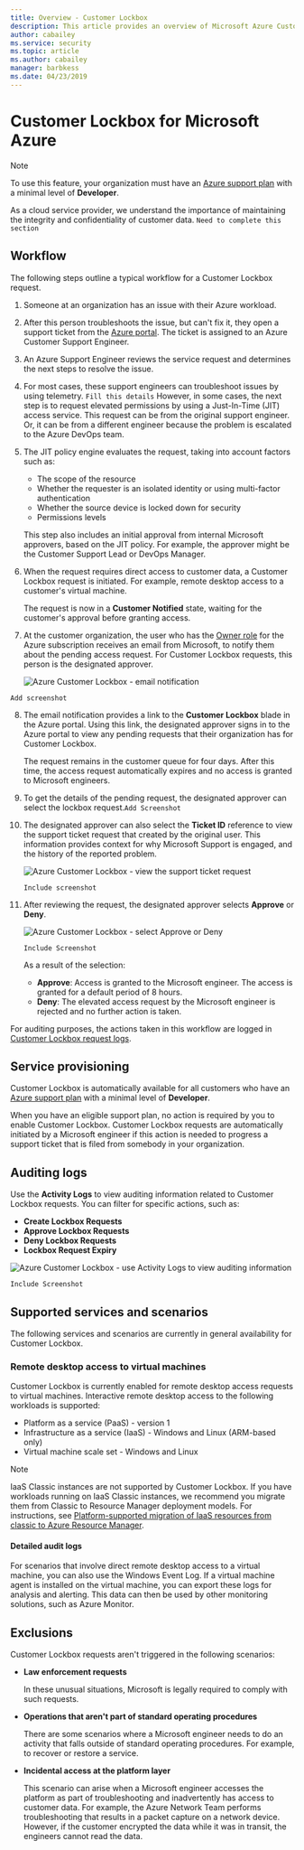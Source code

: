 ```yaml
---
title: Overview - Customer Lockbox
description: This article provides an overview of Microsoft Azure Customer Lockbox.
author: cabailey
ms.service: security
ms.topic: article
ms.author: cabailey
manager: barbkess
ms.date: 04/23/2019
---
```


# Customer Lockbox for Microsoft Azure

> [!NOTE]
> To use this feature, your organization must have an [Azure support plan](https://azure.microsoft.com/support/plans/) with a minimal level of **Developer**.

As a cloud service provider, we understand the importance of maintaining the integrity and confidentiality of customer data. `Need to complete this section`


## Workflow

The following steps outline a typical workflow for a Customer Lockbox request.

1. Someone at an organization has an issue with their Azure workload.

2. After this person troubleshoots the issue, but can't fix it, they open a support ticket from the [Azure portal](https://ms.portal.azure.com/signin/index/?feature.settingsportalinstance=mpac). The ticket is assigned to an Azure Customer Support Engineer.

3. An Azure Support Engineer reviews the service request and determines the next steps to resolve the issue.

4. For most cases, these support engineers can troubleshoot issues by using telemetry. `Fill this details` However, in some cases, the next step is to request elevated permissions by using a Just-In-Time (JIT) access service. This request can be from the original support engineer. Or, it can be from a different engineer because the problem is escalated to the Azure DevOps team.

5. The JIT policy engine evaluates the request, taking into account factors such as:
    - The scope of the resource
    - Whether the requester is an isolated identity or using multi-factor authentication
    - Whether the source device is locked down for security
    - Permissions levels
    
    This step also includes an initial approval from internal Microsoft approvers, based on the JIT policy. For example, the approver might be the Customer Support Lead or DevOps Manager.

6. When the request requires direct access to customer data, a Customer Lockbox request is initiated. For example, remote desktop access to a customer's virtual machine.
    
    The request is now in a **Customer Notified** state, waiting for the customer's approval before granting access.

7. At the customer organization, the user who has the [Owner role](../role-based-access-control/rbac-and-directory-admin-roles#azure-rbac-roles) for the Azure subscription receives an email from Microsoft, to notify them about the pending access request. For Customer Lockbox requests, this person is the designated approver.
    
    ![Azure Customer Lockbox - email notification](./media/azure-customer-lockbox/xxx.png)
    
`Add screenshot`

8. The email notification provides a link to the **Customer Lockbox** blade in the Azure portal. Using this link, the designated approver signs in to the Azure portal to view any pending requests that their organization has for Customer Lockbox.
    
   The request remains in the customer queue for four days. After this time, the access request automatically expires and no access is granted to Microsoft engineers.

9. To get the details of the pending request, the designated approver can select the lockbox request.`Add Screenshot`

10. The designated approver can also select the **Ticket ID** reference to view the support ticket request that created by the original user. This information provides context for why Microsoft Support is engaged, and the history of the reported problem.
    
    ![Azure Customer Lockbox - view the support ticket request](./media/azure-customer-lockbox/xxx.png)
    
    `Include screenshot`

11. After reviewing the request, the designated approver selects **Approve** or **Deny**.
    
    ![Azure Customer Lockbox - select Approve or Deny](./media/azure-customer-lockbox/xxx.png)
    
    `Include Screenshot`
    
    As a result of the selection:
    - **Approve**:  Access is granted to the Microsoft engineer. The access is granted for a default period of 8 hours.
    - **Deny**: The elevated access request by the Microsoft engineer is rejected and no further action is taken.

For auditing purposes, the actions taken in this workflow are logged in [Customer Lockbox request logs](#auditing-logs).

## Service provisioning

Customer Lockbox is automatically available for all customers who have an [Azure support plan](https://azure.microsoft.com/support/plans/) with a minimal level of **Developer**. 

When you have an eligible support plan, no action is required by you to enable Customer Lockbox. Customer Lockbox requests are automatically initiated by a Microsoft engineer if this action is needed to progress a support ticket that is filed from somebody in your organization.

## Auditing logs

Use the **Activity Logs** to view auditing information related to Customer Lockbox requests. You can filter for specific actions, such as:
- **Create Lockbox Requests**
- **Approve Lockbox Requests**
- **Deny Lockbox Requests**
- **Lockbox Request Expiry**
    
![Azure Customer Lockbox - use Activity Logs to view auditing information](./media/azure-customer-lockbox/xxx.png)
    
`Include Screenshot`

## Supported services and scenarios

The following services and scenarios are currently in general availability for Customer Lockbox.

### Remote desktop access to virtual machines

Customer Lockbox is currently enabled for remote desktop access requests to virtual machines. Interactive remote desktop access to the following workloads is supported:
- Platform as a service (PaaS) - version 1
- Infrastructure as a service (IaaS) - Windows and Linux (ARM-based only)
- Virtual machine scale set - Windows and Linux

> [!NOTE]
> IaaS Classic instances are not supported by Customer Lockbox. If you have workloads running on IaaS Classic instances, we recommend you migrate them from Classic to Resource Manager deployment models. For instructions, see [Platform-supported migration of IaaS resources from classic to Azure Resource Manager](../azure/virtual-machines/windows/migration-classic-resource-manager-overview).

#### Detailed audit logs 

For scenarios that involve direct remote desktop access to a virtual machine, you can also use the Windows Event Log. If a virtual machine agent is installed on the virtual machine, you can export these logs for analysis and alerting. This data can then be used by other monitoring solutions, such as Azure Monitor.

## Exclusions

Customer Lockbox requests aren't triggered in the following scenarios:

- **Law enforcement requests**
    
    In these unusual situations, Microsoft is legally required to comply with such requests.

- **Operations that aren't part of standard operating procedures**
   
    There are some scenarios where a Microsoft engineer needs to do an activity that falls outside of standard operating procedures. For example, to recover or restore a service.

- **Incidental access at the platform layer**
    
    This scenario can arise when a Microsoft engineer accesses the platform as part of troubleshooting and inadvertently has access to customer data. For example, the Azure Network Team performs troubleshooting that results in a packet capture on a network device. However, if the customer encrypted the data while it was in transit, the engineers cannot read the data.


